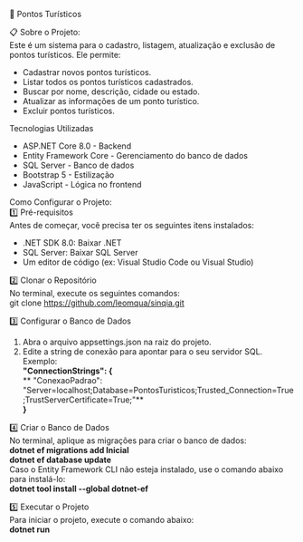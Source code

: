 📍 Pontos Turísticos

📋 Sobre o Projeto:  
Este é um sistema para o cadastro, listagem, atualização e exclusão de pontos turísticos. Ele permite:

- Cadastrar novos pontos turísticos.
- Listar todos os pontos turísticos cadastrados.
- Buscar por nome, descrição, cidade ou estado.
- Atualizar as informações de um ponto turístico.
- Excluir pontos turísticos.

Tecnologias Utilizadas
- ASP.NET Core 8.0 - Backend
- Entity Framework Core - Gerenciamento do banco de dados
- SQL Server - Banco de dados
- Bootstrap 5 - Estilização
- JavaScript - Lógica no frontend

Como Configurar o Projeto:  
1️⃣ Pré-requisitos  
Antes de começar, você precisa ter os seguintes itens instalados:

- .NET SDK 8.0: Baixar .NET
- SQL Server: Baixar SQL Server
- Um editor de código (ex: Visual Studio Code ou Visual Studio)

2️⃣ Clonar o Repositório  
No terminal, execute os seguintes comandos:  
git clone https://github.com/leomqua/sinqia.git

3️⃣ Configurar o Banco de Dados  
1. Abra o arquivo appsettings.json na raiz do projeto.  
2. Edite a string de conexão para apontar para o seu servidor SQL. Exemplo:  
**"ConnectionStrings": {**  
   ** "ConexaoPadrao": "Server=localhost;Database=PontosTuristicos;Trusted_Connection=True;TrustServerCertificate=True;"**  
**}**

4️⃣ Criar o Banco de Dados  
No terminal, aplique as migrações para criar o banco de dados:   
 **dotnet ef migrations add Inicial**    
 **dotnet ef database update**    
Caso o Entity Framework CLI não esteja instalado, use o comando abaixo para instalá-lo:  
**dotnet tool install --global dotnet-ef**  

5️⃣ Executar o Projeto  
Para iniciar o projeto, execute o comando abaixo:  
**dotnet run**
